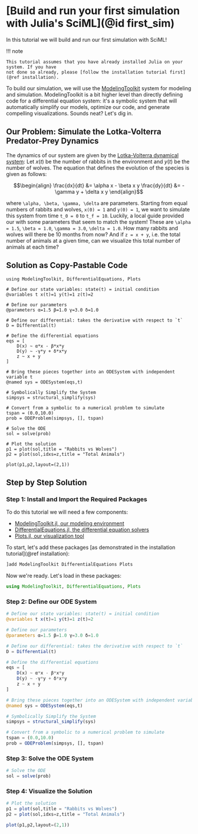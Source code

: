 # [Build and run your first simulation with Julia's SciML](@id first_sim)

In this tutorial we will build and run our first simulation with SciML!

!!! note

    This tutorial assumes that you have already installed Julia on your system. If you have
    not done so already, please [follow the installation tutorial first](@ref installation).

To build our simulation, we will use the [ModelingToolkit](https://mtk.sciml.ai/dev/)
system for modeling and simulation. ModelingToolkit is a bit higher level than directly
defining code for a differential equation system: it's a symbolic system that will
automatically simplify our models, optimize our code, and generate compelling visualizations.
Sounds neat? Let's dig in.

## Our Problem: Simulate the Lotka-Volterra Predator-Prey Dynamics

The dynamics of our system are given by the
[Lotka-Volterra dynamical system](https://en.wikipedia.org/wiki/Lotka%E2%80%93Volterra_equations):
Let $x(t)$ be the number of rabbits in the environment and $y(t)$ be the number of wolves.
The equation that defines the evolution of the species is given as follows:

```math
\begin{align}
\frac{dx}{dt} &= \alpha x - \beta x y
\frac{dy}{dt} &= -\gamma y + \delta x y
\end{align}
```

where ``\alpha, \beta, \gamma, \delta`` are parameters. Starting from equal numbers of
rabbits and wolves, ``x(0) = 1`` and ``y(0) = 1``, we want to simulate this system from time
``t_0 = 0`` to ``t_f = 10``. Luckily, a local guide provided our with some parameters that
seem to match the system! These are ``\alpha = 1.5``, ``\beta = 1.0``, ``\gamma = 3.0``,
``\delta = 1.0``. How many rabbits and wolves will there be 10 months from now? And if
`z = x + y`, i.e. the total number of animals at a given time, can we visualize this total
number of animals at each time?

## Solution as Copy-Pastable Code

```@examples
using ModelingToolkit, DifferentialEquations, Plots

# Define our state variables: state(t) = initial condition
@variables t x(t)=1 y(t)=1 z(t)=2

# Define our parameters
@parameters α=1.5 β=1.0 γ=3.0 δ=1.0

# Define our differential: takes the derivative with respect to `t`
D = Differential(t)

# Define the differential equations
eqs = [
    D(x) ~ α*x - β*x*y
    D(y) ~ -γ*y + δ*x*y
    z ~ x + y
]

# Bring these pieces together into an ODESystem with independent variable t
@named sys = ODESystem(eqs,t)

# Symbolically Simplify the System
simpsys = structural_simplify(sys)

# Convert from a symbolic to a numerical problem to simulate
tspan = (0.0,10.0)
prob = ODEProblem(simpsys, [], tspan)

# Solve the ODE
sol = solve(prob)

# Plot the solution
p1 = plot(sol,title = "Rabbits vs Wolves")
p2 = plot(sol,idxs=z,title = "Total Animals")

plot(p1,p2,layout=(2,1))
```

## Step by Step Solution

### Step 1: Install and Import the Required Packages

To do this tutorial we will need a few components:

* [ModelingToolkit.jl, our modeling environment](https://mtk.sciml.ai/dev/)
* [DifferentialEquations.jl, the differential equation solvers](https://diffeq.sciml.ai/stable/)
* [Plots.jl, our visualization tool](https://docs.juliaplots.org/stable/)

To start, let's add these packages [as demonstrated in the installation tutorial](@ref installation):

```julia
]add ModelingToolkit DifferentialEquations Plots
```

Now we're ready. Let's load in these packages:

```julia
using ModelingToolkit, DifferentialEquations, Plots
```

### Step 2: Define our ODE System

```julia
# Define our state variables: state(t) = initial condition
@variables t x(t)=1 y(t)=1 z(t)=2

# Define our parameters
@parameters α=1.5 β=1.0 γ=3.0 δ=1.0

# Define our differential: takes the derivative with respect to `t`
D = Differential(t)

# Define the differential equations
eqs = [
    D(x) ~ α*x - β*x*y
    D(y) ~ -γ*y + δ*x*y
    z ~ x + y
]

# Bring these pieces together into an ODESystem with independent variable t
@named sys = ODESystem(eqs,t)

# Symbolically Simplify the System
simpsys = structural_simplify(sys)

# Convert from a symbolic to a numerical problem to simulate
tspan = (0.0,10.0)
prob = ODEProblem(simpsys, [], tspan)
```

### Step 3: Solve the ODE System

```julia
# Solve the ODE
sol = solve(prob)
```

### Step 4: Visualize the Solution

```julia
# Plot the solution
p1 = plot(sol,title = "Rabbits vs Wolves")
p2 = plot(sol,idxs=z,title = "Total Animals")

plot(p1,p2,layout=(2,1))
```
